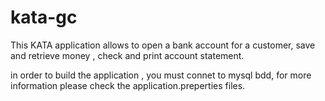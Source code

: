 # kata-gc
This  KATA application  allows to open a bank account for a customer, save and retrieve money , check and print account statement.

in order to build the application , you must connet to mysql bdd, for more information please check the application.preperties files.

